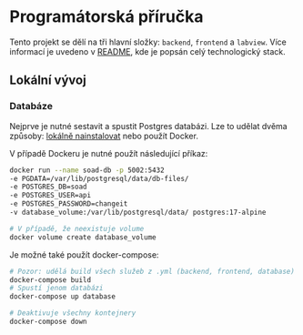 # Programátorská příručka

Tento projekt se dělí na tři hlavní složky: `backend`, `frontend` a `labview`.
Více informací je uvedeno v [README](../../README.md), kde je popsán celý technologický stack.

## Lokální vývoj

### Databáze

Nejprve je nutné sestavit a spustit Postgres databázi. Lze to udělat dvěma způsoby: [lokálně nainstalovat](https://www.postgresql.org/download/) nebo použít Docker.

V případě Dockeru je nutné použít následující příkaz:

```bash
docker run --name soad-db -p 5002:5432
-e PGDATA=/var/lib/postgresql/data/db-files/ 
-e POSTGRES_DB=soad  
-e POSTGRES_USER=api 
-e POSTGRES_PASSWORD=changeit 
-v database_volume:/var/lib/postgresql/data/ postgres:17-alpine

# V případě, že neexistuje volume
docker volume create database_volume
```

Je možné také použít docker-compose:

```bash
# Pozor: udělá build všech služeb z .yml (backend, frontend, database)
docker-compose build
# Spustí jenom databázi
docker-compose up database

# Deaktivuje všechny kontejnery
docker-compose down 
```

[//]: # (TODO: popsat nastavení databáze, tvorba tabulek?)

[//]: # (### Backend)

[//]: # ()
[//]: # (Pro spuštění backendu je nutné mít nainstalovaný Python a všechny závislosti:)

[//]: # ()
[//]: # (```bash)

[//]: # (python3 -m venv venv)

[//]: # (source venv/bin/activate)

[//]: # (pip install -r requirements.txt)

[//]: # ()
[//]: # (```)

[//]: # (## Lokální nasazení )

[//]: # (Pro lokální vývoj je nutné nejprve sestavit a spustit FE &#40;Vue.js&#41;, BE &#40;FastAPI&#41; a databázi. )

[//]: # (K tomu využijeme příkazy Docker Compose:)

[//]: # ()
[//]: # (```bash)

[//]: # (# soad/)

[//]: # ()
[//]: # (# Vytvoří FE, BE a db)

[//]: # (docker-compose build )

[//]: # ()
[//]: # (# Spustí FE, BE a db)

[//]: # (docker-compose up)

[//]: # (```)

[//]: # (FE poběží na [http://localhost:5000]&#40;http://localhost:5000&#41; a BE na [http://localhost:5001]&#40;http://localhost:5001&#41;.)
